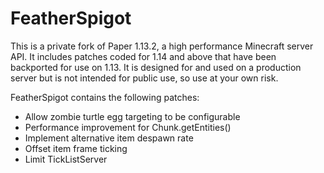 FeatherSpigot
===========

This is a private fork of Paper 1.13.2, a high performance Minecraft server API. It includes patches coded for 1.14 and above that have been backported for use on 1.13. It is designed for and used on a production server but is not intended for public use, so use at your own risk.

FeatherSpigot contains the following patches:

* Allow zombie turtle egg targeting to be configurable
* Performance improvement for Chunk.getEntities()
* Implement alternative item despawn rate
* Offset item frame ticking 
* Limit TickListServer
 
